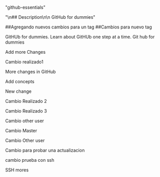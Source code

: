 "github-essentials" 

"\n## Description\n\n GitHub for dummies" 

##Agregando nuevos cambios para un tag
##Cambios para nuevo tag

GitHUb for dummies. Learn about GitHUb one step at a time.
Git hub for dummies

Add more Changes

Cambio realizado1

More changes in GitHub

Add concepts

New change

Cambio Realizado 2

Cambio Realizado 3


Cambio other user

Cambio Master

Cambio Other user

Cambio para probar una actualizacion

cambio prueba con ssh

SSH mores